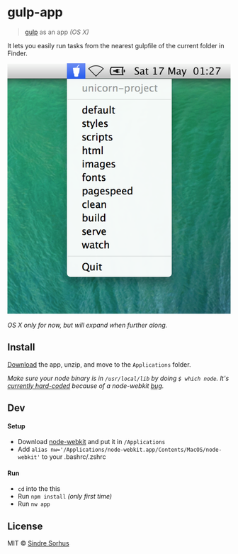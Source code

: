 # gulp-app

> [gulp](https://github.com/gulpjs/gulp) as an app *(OS X)*

It lets you easily run tasks from the nearest gulpfile of the current folder in Finder.

![](media/screenshot.png)

*OS X only for now, but will expand when further along.*


## Install

[Download](https://github.com/sindresorhus/gulp-app/releases) the app, unzip, and move to the `Applications` folder.

*Make sure your node binary is in `/usr/local/lib` by doing `$ which node`. It's [currently hard-coded](https://github.com/sindresorhus/gulp-app/blob/1b7fd477653f5b23b999a0e89667f9a281a41797/app/main.js#L19-L22) because of a node-webkit [bug](https://github.com/rogerwang/node-webkit/issues/213).*


## Dev

#### Setup

- Download [node-webkit](https://github.com/rogerwang/node-webkit#downloads) and put it in `/Applications`
- Add `alias nw='/Applications/node-webkit.app/Contents/MacOS/node-webkit'` to your .bashrc/.zshrc

#### Run

- `cd` into the this
- Run `npm install` *(only first time)*
- Run `nw app`


## License

MIT © [Sindre Sorhus](http://sindresorhus.com)
